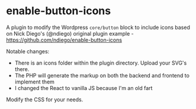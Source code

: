 # enable-button-icons
A plugin to modify the Wordpress `core/button` block to include icons based on Nick Diego's (@ndiego) original plugin example - https://github.com/ndiego/enable-button-icons

Notable changes:

* There is an icons folder within the plugin directory. Upload your SVG's there.
* The PHP will generate the markup on both the backend and frontend to implement them
* I changed the React to vanilla JS because I'm an old fart

Modify the CSS for your needs.
